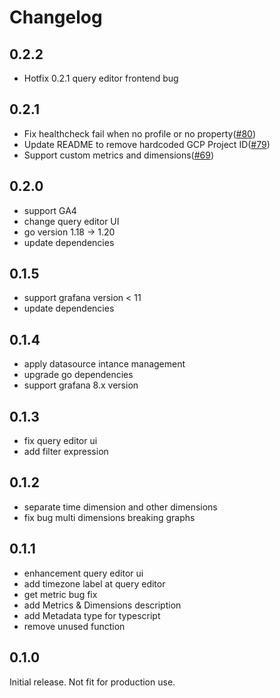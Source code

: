 # Changelog

## 0.2.2
- Hotfix 0.2.1 query editor frontend bug

## 0.2.1
- Fix healthcheck fail when no profile or no property([#80](https://github.com/blackcowmoo/grafana-google-analytics-datasource/pull/80))
- Update README to remove hardcoded GCP Project ID([#79](https://github.com/blackcowmoo/grafana-google-analytics-datasource/pull/79))
- Support custom metrics and dimensions([#69](https://github.com/blackcowmoo/grafana-google-analytics-datasource/pull/69/files))

## 0.2.0
- support GA4
- change query editor UI
- go version 1.18 -> 1.20
- update dependencies
## 0.1.5
- support grafana version < 11
- update dependencies
## 0.1.4
- apply datasource intance management
- upgrade go dependencies
- support grafana 8.x version
## 0.1.3
- fix query editor ui
- add filter expression
## 0.1.2
- separate time dimension and other dimensions
- fix bug multi dimensions breaking graphs

## 0.1.1
- enhancement query editor ui
- add timezone label at query editor
- get metric bug fix
- add Metrics & Dimensions description
- add Metadata type for typescript
- remove unused function


## 0.1.0

Initial release. Not fit for production use.

